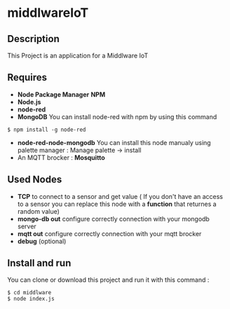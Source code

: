 # middlwareIoT
## Description
This Project is an application for a Middlware IoT
## Requires
* **Node Package Manager** **NPM**
* **Node.js**
* **node-red**
* **MongoDB**
You can install node-red with npm by using this command
```
$ npm install -g node-red
```
* **node-red-node-mongodb** You can install this node manualy using palette manager : Manage palette -> install
* An MQTT brocker : **Mosquitto**
## Used Nodes
* **TCP** to connect to a sensor and get value ( If you don't have an access to a sensor you can replace this node with a **function** that returnes a random value)
* **mongo-db out** configure correctly connection with your mongodb server
* **mqtt out** configure correctly connection with your mqtt brocker
* **debug** (optional)
## Install and run
You can clone or download this project and run it with this command :
```
$ cd middlware
$ node index.js
```
